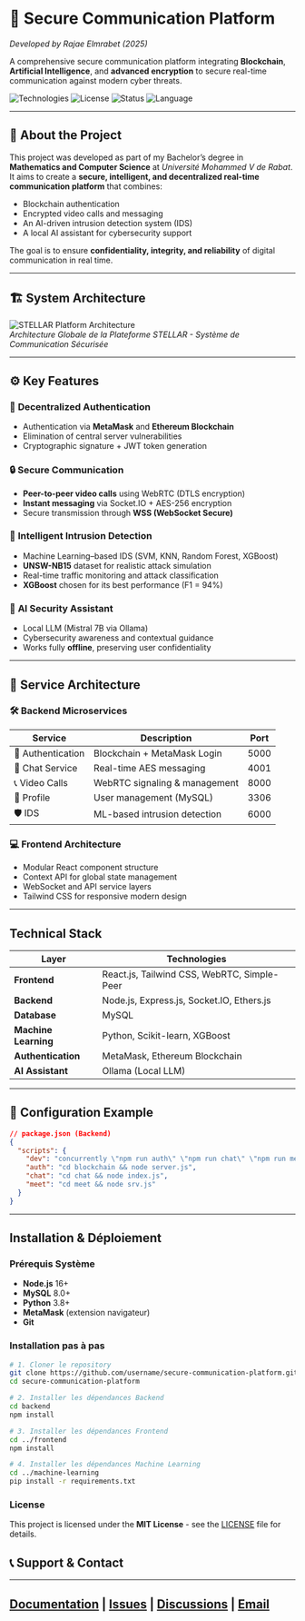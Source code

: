 # 🔐 Secure Communication Platform  
*Developed by Rajae Elmrabet (2025)*  

A comprehensive secure communication platform integrating **Blockchain**, **Artificial Intelligence**, and **advanced encryption** to secure real-time communication against modern cyber threats.

![Technologies](https://img.shields.io/badge/Technologies-Blockchain%20%7C%20AI%20%7C%20WebRTC%20%7C%20Cybersecurity-blue)
![License](https://img.shields.io/badge/License-MIT-green)
![Status](https://img.shields.io/badge/Status-Completed-success)
![Language](https://img.shields.io/badge/Language-JavaScript%20%7C%20Python-orange)

---

## 🧠 About the Project  

This project was developed as part of my Bachelor’s degree in **Mathematics and Computer Science** at *Université Mohammed V de Rabat*.  
It aims to create a **secure, intelligent, and decentralized real-time communication platform** that combines:  
- Blockchain authentication  
- Encrypted video calls and messaging  
- An AI-driven intrusion detection system (IDS)  
- A local AI assistant for cybersecurity support  

The goal is to ensure **confidentiality, integrity, and reliability** of digital communication in real time.  

---

## 🏗️ System Architecture  

![STELLAR Platform Architecture](imgs/plateforme.png)  
*Architecture Globale de la Plateforme STELLAR - Système de Communication Sécurisée*

---

## ⚙️ Key Features  

### 🧩 **Decentralized Authentication**
- Authentication via **MetaMask** and **Ethereum Blockchain**
- Elimination of central server vulnerabilities
- Cryptographic signature + JWT token generation

### 🔒 **Secure Communication**
- **Peer-to-peer video calls** using WebRTC (DTLS encryption)
- **Instant messaging** via Socket.IO + AES-256 encryption
- Secure transmission through **WSS (WebSocket Secure)**

### 🧠 **Intelligent Intrusion Detection**
- Machine Learning–based IDS (SVM, KNN, Random Forest, XGBoost)
- **UNSW-NB15** dataset for realistic attack simulation
- Real-time traffic monitoring and attack classification
- **XGBoost** chosen for its best performance (F1 = 94%)

### 🤖 **AI Security Assistant**
- Local LLM (Mistral 7B via Ollama)
- Cybersecurity awareness and contextual guidance
- Works fully **offline**, preserving user confidentiality  

---

## 🧱 Service Architecture  

### 🛠️ **Backend Microservices**
| Service | Description | Port |
|----------|--------------|------|
| 🔐 Authentication | Blockchain + MetaMask Login | 5000 |
| 💬 Chat Service | Real-time AES messaging | 4001 |
| 📞 Video Calls | WebRTC signaling & management | 8000 |
| 👤 Profile | User management (MySQL) | 3306 |
| 🛡️ IDS | ML-based intrusion detection | 6000 |

### 💻 **Frontend Architecture**
- Modular React component structure  
- Context API for global state management  
- WebSocket and API service layers  
- Tailwind CSS for responsive modern design  

---
##  Technical Stack

| Layer | Technologies |
|-------|---------------|
| **Frontend** | React.js, Tailwind CSS, WebRTC, Simple-Peer |
| **Backend** | Node.js, Express.js, Socket.IO, Ethers.js |
| **Database** | MySQL |
| **Machine Learning** | Python, Scikit-learn, XGBoost |
| **Authentication** | MetaMask, Ethereum Blockchain |
| **AI Assistant** | Ollama (Local LLM) |
---

## 🔧 Configuration Example  

```json
// package.json (Backend)
{
  "scripts": {
    "dev": "concurrently \"npm run auth\" \"npm run chat\" \"npm run meet\"",
    "auth": "cd blockchain && node server.js",
    "chat": "cd chat && node index.js",
    "meet": "cd meet && node srv.js"
  }
}
```

---

##  Installation & Déploiement

###  Prérequis Système

- **Node.js** 16+ 
- **MySQL** 8.0+
- **Python** 3.8+
- **MetaMask** (extension navigateur)
- **Git**

###  Installation pas à pas

```bash
# 1. Cloner le repository
git clone https://github.com/username/secure-communication-platform.git
cd secure-communication-platform

# 2. Installer les dépendances Backend
cd backend
npm install

# 3. Installer les dépendances Frontend
cd ../frontend
npm install

# 4. Installer les dépendances Machine Learning
cd ../machine-learning
pip install -r requirements.txt
```


###  License

This project is licensed under the **MIT License** - see the [LICENSE](LICENSE) file for details.


## 📞 Support & Contact

----------------------------------------------
[Documentation](docs/) | [Issues](issues/) | [Discussions](discussions/) | [Email](mailto:your@email.com)
-----------------------------------------------
